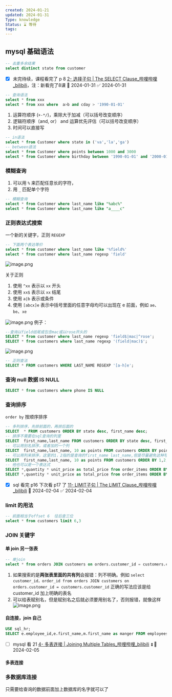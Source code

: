 ```yaml
---
created: 2024-01-21
updated: 2024-01-31
Type: knowledge
Status: ⌛️ 等待
tags:
---
```

## mysql 基础语法

```sql
-- 去重多余结果
select distinct state from customer
```
- [x] 未完待续，课程看完了 p 8  [2- 选择子句 | The SELECT Clause\_哔哩哔哩\_bilibili](https://bilibili.com/video/BV1UE41147KC/?p=8&spm_id_from=pageDriver&vd_source=eb319c6e317591be75da0554d1d79e3a)，注：新看完了8课 📅 2024-01-31 ✅ 2024-01-31
```sql
-- 查询语法
select * from xxx
select * from xxx where  a>b and cday > '1990-01-01'

```
1. 运算符顺序 (`+-*/`)，乘除大于加减（可以括号改变顺序）
2. 逻辑符顺序（and, or） and 运算优先评估（可以括号改变顺序）
3. 时间可以直接写

```sql
-- in语法
select * from Customer where state in ('va','la','ga')
-- between语法
select * from Customer where points between 1000 and 3000
select * from Customer where birthday between '1990-01-01' and '2000-01-01'

```

### 模糊查询
1. 可以用 `%` 来匹配任意长的字符，
2. 用 `_` 匹配单个字符
```sql
-- 模糊查询
select * from Customer where last_name like "%abc%" 
select * from Customer where last_name like "a____c" 
```

### 正则表达式搜索
一个新的关键字，正则 `REGEXP`
```sql
-- 下面两个表达等价
select * from customer where last_name like '%field%'
select * from customer where last_name regexp 'field'

```
![image.png](https://obsidian-pic-1317906728.cos.ap-nanjing.myqcloud.com/obsidian/20240131212858.png)

关于正则
1. 使用 `^xx` 表示以 `xx` 开头 
2. 使用 `xx$` 表示以 `xx` 结尾
3. 使用 `a|b` 表示或条件
4. 使用 `[abcx]e` 表示中括号里面的任意字母均可以出现在 e 前面，例如 `ae`、`be`、`xe`

![image.png](https://obsidian-pic-1317906728.cos.ap-nanjing.myqcloud.com/obsidian/20240131214544.png)
例子：
```sql
--查询以field结尾或包含mac或以rose开头的
SELECT * from customer where last_name regexp 'field$|mac|^rose';
SELECT * from customers where last_name regexp '(field|mac)$';
```
![image.png](https://obsidian-pic-1317906728.cos.ap-nanjing.myqcloud.com/obsidian/20240131214045.png)

```sql
-- 正则查法
SELECT * FROM customers WHERE LAST_NAME REGEXP '[a-h]e';
```

### 查询 null 数据 IS NULL
```SQL
SELECT * from customers where phone IS NULL
```

### 查询排序
`order by` 按顺序排序
```sql
-- 多列排序，先排前面的，再排后面的
SELECT  * FROM customers ORDER BY state desc, first_name desc;
-- 排序不需要在sql查询的列里
SELECT  first_name,last_name FROM customers ORDER BY state desc, first_name desc;
-- 可以用别名排序，或者加的一个列
SELECT  first_name,last_name, 10 as points FROM customers ORDER BY points, state desc;
-- 可以用列来排序，这里的1，2指的是查询的first_name last_name,但是尽量避免这种写法，防止前面查询的顺序会变换导致查询的顺序变化
SELECT  first_name,last_name, 10 as points FROM customers ORDER BY 1,2;
-- 他也可以是一个表达式
SELECT *,quantity * unit_price as total_price from order_items ORDER BY quantity * unit_price;
SELECT *,quantity * unit_price as total_price from order_items ORDER BY total_price;
```

- [x] sql 看完 p16 下次看 p17 了 [11- LIMIT子句 | The LIMIT Clause\_哔哩哔哩\_bilibili](https://www.bilibili.com/video/BV1UE41147KC/?p=17&spm_id_from=pageDriver&vd_source=eb319c6e317591be75da0554d1d79e3a) 📅 2024-02-04 ✅ 2024-02-04

### limit 的用法

```sql
-- 前面相当于offset 6  往后查三位
select * from customers limit 6,3
```


### JOIN 关键字
#### 单 join 另一张表

```sql
-- 单join
select * from orders JOIN customers on orders.customer_id = customers.customer_id

```

1. 如果搜索的是**两张表里面的共有列**会报错：列不明确。例如 `select customer_id，order_id from orders JOIN customers on orders.customer_id = customers.customer_id` 正确的写法应该是给 customer_id 加上明确的表名
2. 可以给表赋别名，但是赋别名之后就必须要用别名了，否则报错，就像这样 ![image.png](https://obsidian-pic-1317906728.cos.ap-nanjing.myqcloud.com/obsidian/20240204232449.png)

#### 自连接，join 自己
```sql
USE sql_hr;
SELECT e.employee_id,e.first_name,m.first_name as manger FROM employees e JOIN employees m ON e.reports_to=m.employee_id;
```
- [ ] mysql 看 21 [4- 多表连接 | Joining Multiple Tables\_哔哩哔哩\_bilibili](https://www.bilibili.com/video/BV1UE41147KC/?p=21&spm_id_from=pageDriver&vd_source=eb319c6e317591be75da0554d1d79e3a) ⏫ 📅 2024-02-05
#### 多表连接

### 多数据库连接
只需要给查询的数据前面加上数据库的名字就可以了